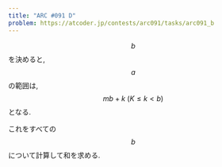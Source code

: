 ```yaml
---
title: "ARC #091 D"
problem: https://atcoder.jp/contests/arc091/tasks/arc091_b
---
```

$$ b $$ を決めると, $$ a $$ の範囲は, $$ mb+k\ (K \leq k \lt b) $$ となる.

これをすべての $$ b $$ について計算して和を求める.

